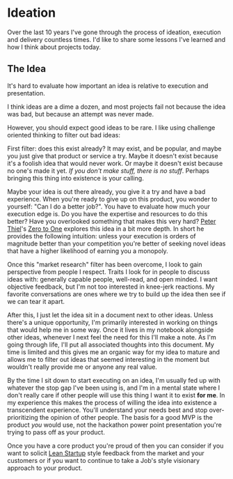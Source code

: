 # Ideation

Over the last 10 years I've gone through the process of ideation, execution and delivery countless times. I'd like to share some lessons I've learned and how I think about projects today.

## The Idea

It's hard to evaluate how important an idea is relative to execution and presentation. 

I think ideas are a dime a dozen, and most projects fail not because the idea was bad, but because an attempt was never made.

However, you should expect good ideas to be rare. I like using challenge oriented thinking to filter out bad ideas:

First filter: does this exist already? It may exist, and be popular, and maybe you just give that product or service a try. Maybe it doesn't exist because it's a foolish idea that would never work. Or maybe it doesn't exist because no one's made it yet. _If you don't make stuff, there is no stuff_. Perhaps bringing this thing into existence is your calling.

Maybe your idea is out there already, you give it a try and have a bad experience. When you're ready to give up on this product, you wonder to yourself: "Can I do a better job?". You have to evaluate how much your execution edge is. Do you have the expertise and resources to do this better? Have you overlooked something that makes this very hard? [Peter Thiel](https://en.wikipedia.org/wiki/Peter_Thiel)'s [Zero to One](https://amzn.to/3cTrm5r) explores this idea in a bit more depth. In short he provides the following intuition: unless your execution is orders of magnitude better than your competition you're better of seeking novel ideas that have a higher likelihood of earning you a monopoly.

Once this "market research" filter has been overcome, I look to gain perspective from people I respect. Traits I look for in people to discuss ideas with: generally capable people, well-read, and open minded. I want objective feedback, but I'm not too interested in knee-jerk reactions. My favorite conversations are ones where we try to build up the idea then see if we can tear it apart.

After this, I just let the idea sit in a document next to other ideas. Unless there's a unique opportunity, I'm primarily interested in working on things that would help me in some way. Once it lives in my notebook alongside other ideas, whenever I next feel the need for this I'll make a note. As I'm going through life, I'll put all associated thoughts into this document. My time is limited and this gives me an organic way for my idea to mature and allows me to filter out ideas that seemed interesting in the moment but wouldn't really provide me or anyone any real value.

By the time I sit down to start executing on an idea, I'm usually fed up with whatever the stop gap I've been using is, and I'm in a mental state where I don't really care if other people will use this thing I want it to exist **for me**. In my experience this makes the process of willing the idea into existence a transcendent experience. You'll understand your needs best and stop over-prioritizing the opinion of other people. The basis for a good MVP is the product *you* would use, not the hackathon power point presentation you're trying to pass off as your product. 

Once you have a core product you're proud of then you can consider if you want to solicit [Lean Startup](https://amzn.to/3eAxHDa) style feedback from the market and your customers or if you want to continue to take a Job's style visionary approach to your product.
